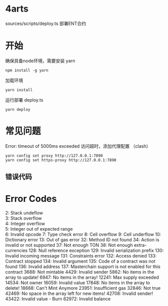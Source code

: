 # 4arts

sources/scripts/deploy.ts 部署ENT合约

# 开始
确保具备node环境，需要安装 yarn 
```shell
npm install -g yarn 
```
加载环境
```shell
yarn install
```

运行部署 deploy.ts  
```shell
yarn deploy
```

# 常见问题

Error: timeout of 5000ms exceeded
访问超时，添加代理配置 （clash）
```shell
yarn config set proxy http://127.0.0.1:7890 
yarn config set https-proxy http://127.0.0.1:7890
```
## 错误代码
# Error Codes
2: Stack undeflow  
3: Stack overflow  
4: Integer overflow  
5: Integer out of expected range  
6: Invalid opcode
7: Type check error
8: Cell overflow
9: Cell underflow
10: Dictionary error
13: Out of gas error
32: Method ID not found
34: Action is invalid or not supported
37: Not enough TON
38: Not enough extra-currencies
128: Null reference exception
129: Invalid serialization prefix
130: Invalid incoming message
131: Constraints error
132: Access denied
133: Contract stopped
134: Invalid argument
135: Code of a contract was not found
136: Invalid address
137: Masterchain support is not enabled for this contract
3688: Not mintable
4429: Invalid sender
5862: No items in the array to update!
6947: No items in the array!
12241: Max supply exceeded
14534: Not owner
16059: Invalid value
17848: No items in the array to delete!
18668: Can't Mint Anymore
23951: Insufficient gas
32846: Not true
42469: No space in the array left for new items!
42708: Invalid sender!
43422: Invalid value - Burn
62972: Invalid balance